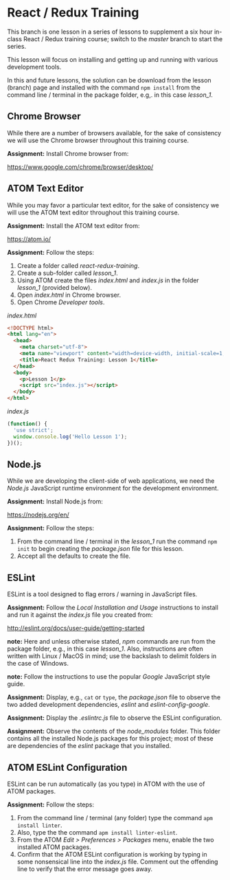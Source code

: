 # React / Redux Training

This branch is one lesson in a series of lessons to supplement a six hour
in-class React / Redux training course; switch to the *master* branch
to start the series.

This lesson will focus on installing and getting up and running with
various development tools.

In this and future lessons, the solution can be download from the lesson
(branch) page and installed with the command `npm install` from the command
line / terminal in the package folder, e.g,. in this case *lesson_1*.

## Chrome Browser

While there are a number of browsers available, for the sake of consistency
we will use the Chrome browser throughout this training course.

**Assignment:** Install Chrome browser from:

https://www.google.com/chrome/browser/desktop/

## ATOM Text Editor

While you may favor a particular text editor, for the sake of consistency
we will use the ATOM text editor throughout this training course.

**Assignment:** Install the ATOM text editor from:

https://atom.io/

**Assignment:** Follow the steps:

1. Create a folder called *react-redux-training*.
2. Create a sub-folder called *lesson_1*.
3. Using ATOM create the files *index.html* and *index.js* in the
folder *lesson_1* (provided below).
4. Open *index.html* in Chrome browser.
5. Open Chrome *Developer tools*.

*index.html*
```html
<!DOCTYPE html>
<html lang="en">
  <head>
    <meta charset="utf-8">
    <meta name="viewport" content="width=device-width, initial-scale=1, maximum-scale=1">
    <title>React Redux Training: Lesson 1</title>
  </head>
  <body>
    <p>Lesson 1</p>
    <script src="index.js"></script>
  </body>
</html>
```

*index.js*
```js
(function() {
  'use strict';
  window.console.log('Hello Lesson 1');
})();
```

## Node.js

While we are developing the client-side of web applications, we need
the *Node.js* JavaScript runtime environment for the development
environment.

**Assignment:** Install Node.js from:

https://nodejs.org/en/

**Assignment:**  Follow the steps:

1. From the command line / terminal in the *lesson_1* run the command
`npm init` to begin creating the *package.json* file for this lesson.
2. Accept all the defaults to create the file.

## ESLint

ESLint is a tool designed to flag errors / warning in JavaScript files.

**Assignment:** Follow the *Local Installation and Usage* instructions
to install and run it against the *index.js* file you created from:

http://eslint.org/docs/user-guide/getting-started

**note:** Here and unless otherwise stated, *npm* commands are run from
the package folder, e.g., in this case *lesson_1*. Also, instructions
are often written with Linux / MacOS in mind; use the backslash to
delimit folders in the case of Windows.

**note:** Follow the instructions to use the popular *Google*
JavaScript style guide.

**Assignment:** Display, e.g., `cat` or `type`, the *package.json* file
to observe the two added development dependencies, *eslint* and
*eslint-config-google*.

**Assignment:** Display the *.eslintrc.js* file to observe the ESLint
configuration.

**Assignment:** Observe the contents of the *node_modules* folder.  This
folder contains all the installed Node.js packages for this project;
most of these are dependencies of the *eslint* package that you installed.

## ATOM ESLint Configuration

ESLint can be run automatically (as you type) in ATOM with the use of
ATOM packages.

**Assignment:**  Follow the steps:

1. From the command line / terminal (any folder) type the command
`apm install linter`.
2. Also, type the the command `apm install linter-eslint`.
3. From the ATOM *Edit > Preferences > Packages* menu, enable the two
installed ATOM packages.
4. Confirm that the ATOM ESLint configuration is working by typing in
some nonsensical line into the *index.js* file. Comment out the
offending line to verify that the error message goes away.
